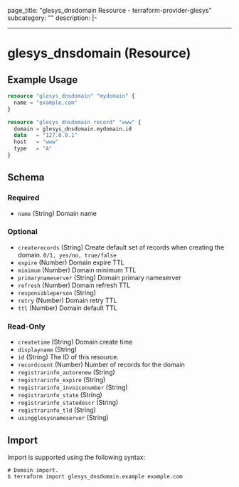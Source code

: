 page_title: "glesys_dnsdomain Resource - terraform-provider-glesys"
subcategory: ""
description: |-
  
---
# glesys_dnsdomain (Resource)

## Example Usage
```terraform
resource "glesys_dnsdomain" "mydomain" {
  name = "example.com"
}

resource "glesys_dnsdomain_record" "www" {
  domain = glesys_dnsdomain.mydomain.id
  data   = "127.0.0.1"
  host   = "www"
  type   = "A"
}
```
<!-- schema generated by tfplugindocs -->
## Schema

### Required

- `name` (String) Domain name

### Optional

- `createrecords` (String) Create default set of records when creating the domain. `0/1, yes/no, true/false`
- `expire` (Number) Domain expire TTL
- `minimum` (Number) Domain minimum TTL
- `primarynameserver` (String) Domain primary nameserver
- `refresh` (Number) Domain refresh TTL
- `responsibleperson` (String)
- `retry` (Number) Domain retry TTL
- `ttl` (Number) Domain default TTL

### Read-Only

- `createtime` (String) Domain create time
- `displayname` (String)
- `id` (String) The ID of this resource.
- `recordcount` (Number) Number of records for the domain
- `registrarinfo_autorenew` (String)
- `registrarinfo_expire` (String)
- `registrarinfo_invoicenumber` (String)
- `registrarinfo_state` (String)
- `registrarinfo_statedescr` (String)
- `registrarinfo_tld` (String)
- `usingglesysnameserver` (String)
## Import
Import is supported using the following syntax:
```shell
# Domain import.
$ terraform import glesys_dnsdomain.example example.com
```
